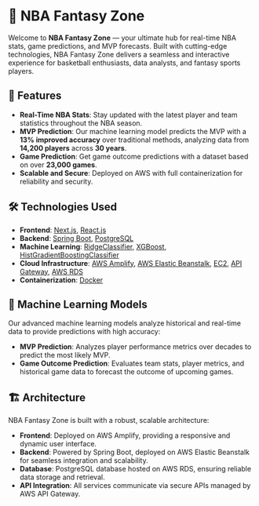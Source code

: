 # 🏀 NBA Fantasy Zone

Welcome to **NBA Fantasy Zone** — your ultimate hub for real-time NBA stats, game predictions, and MVP forecasts. Built with cutting-edge technologies, NBA Fantasy Zone delivers a seamless and interactive experience for basketball enthusiasts, data analysts, and fantasy sports players.

## 🚀 Features

- **Real-Time NBA Stats**: Stay updated with the latest player and team statistics throughout the NBA season.
- **MVP Prediction**: Our machine learning model predicts the MVP with a **13% improved accuracy** over traditional methods, analyzing data from **14,200 players** across **30 years**.
- **Game Prediction**: Get game outcome predictions with a dataset based on over **23,000 games**.
- **Scalable and Secure**: Deployed on AWS with full containerization for reliability and security.

## 🛠️ Technologies Used

- **Frontend**: [Next.js](https://nextjs.org/), [React.js](https://reactjs.org/)
- **Backend**: [Spring Boot](https://spring.io/projects/spring-boot), [PostgreSQL](https://www.postgresql.org/)
- **Machine Learning**: [RidgeClassifier](https://scikit-learn.org/stable/modules/generated/sklearn.linear_model.RidgeClassifier.html), [XGBoost](https://xgboost.readthedocs.io/), [HistGradientBoostingClassifier](https://scikit-learn.org/stable/modules/generated/sklearn.ensemble.HistGradientBoostingClassifier.html)
- **Cloud Infrastructure**: [AWS Amplify](https://aws.amazon.com/amplify/), [AWS Elastic Beanstalk](https://aws.amazon.com/elasticbeanstalk/), [EC2](https://aws.amazon.com/ec2/), [API Gateway](https://aws.amazon.com/api-gateway/), [AWS RDS](https://aws.amazon.com/rds/)
- **Containerization**: [Docker](https://www.docker.com/)

## 🧠 Machine Learning Models

Our advanced machine learning models analyze historical and real-time data to provide predictions with high accuracy:

- **MVP Prediction**: Analyzes player performance metrics over decades to predict the most likely MVP.
- **Game Outcome Prediction**: Evaluates team stats, player metrics, and historical game data to forecast the outcome of upcoming games.

## 🏗️ Architecture

NBA Fantasy Zone is built with a robust, scalable architecture:

- **Frontend**: Deployed on AWS Amplify, providing a responsive and dynamic user interface.
- **Backend**: Powered by Spring Boot, deployed on AWS Elastic Beanstalk for seamless integration and scalability.
- **Database**: PostgreSQL database hosted on AWS RDS, ensuring reliable data storage and retrieval.
- **API Integration**: All services communicate via secure APIs managed by AWS API Gateway.
